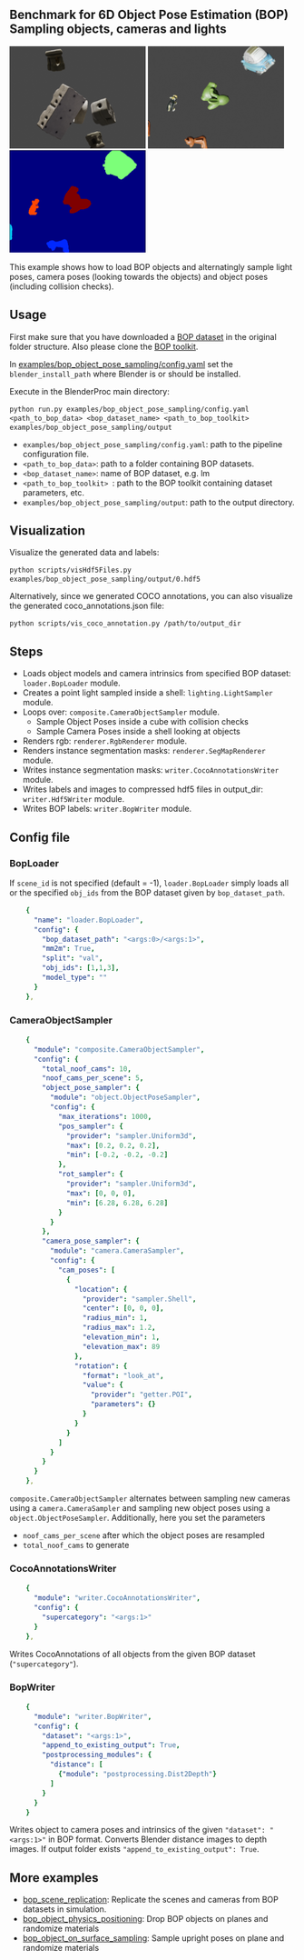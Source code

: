 ## Benchmark for 6D Object Pose Estimation (BOP) <br/> Sampling objects, cameras and lights

<img src=tless_sample.png width="240" height="180"> <img src=hb_sample.png width="240" height="180"> <img src=hb_sample_inst.png width="240" height="180">

This example shows how to load BOP objects and alternatingly sample light poses, camera poses (looking towards the objects) and object poses (including collision checks).

## Usage

First make sure that you have downloaded a [BOP dataset](https://bop.felk.cvut.cz/datasets/) in the original folder structure. Also please clone the [BOP toolkit](https://github.com/thodan/bop_toolkit).

In [examples/bop_object_pose_sampling/config.yaml](config.yaml) set the `blender_install_path` where Blender is or should be installed.

Execute in the BlenderProc main directory:  

```
python run.py examples/bop_object_pose_sampling/config.yaml <path_to_bop_data> <bop_dataset_name> <path_to_bop_toolkit> examples/bop_object_pose_sampling/output
```
* `examples/bop_object_pose_sampling/config.yaml`: path to the pipeline configuration file.
* `<path_to_bop_data>`: path to a folder containing BOP datasets.
* `<bop_dataset_name>`: name of BOP dataset, e.g. lm
* `<path_to_bop_toolkit> `: path to the BOP toolkit containing dataset parameters, etc.
* `examples/bop_object_pose_sampling/output`: path to the output directory.

## Visualization

Visualize the generated data and labels:
```
python scripts/visHdf5Files.py examples/bop_object_pose_sampling/output/0.hdf5
```

Alternatively, since we generated COCO annotations, you can also visualize the generated coco_annotations.json file:
```
python scripts/vis_coco_annotation.py /path/to/output_dir
``` 

## Steps

* Loads object models and camera intrinsics from specified BOP dataset: `loader.BopLoader` module.
* Creates a point light sampled inside a shell: `lighting.LightSampler` module.
* Loops over: `composite.CameraObjectSampler` module.
    * Sample Object Poses inside a cube with collision checks
    * Sample Camera Poses inside a shell looking at objects
* Renders rgb: `renderer.RgbRenderer` module.
* Renders instance segmentation masks: `renderer.SegMapRenderer` module.
* Writes instance segmentation masks: `writer.CocoAnnotationsWriter` module.
* Writes labels and images to compressed hdf5 files in output_dir: `writer.Hdf5Writer` module.
* Writes BOP labels: `writer.BopWriter` module.

## Config file

### BopLoader

If `scene_id` is not specified (default = -1), `loader.BopLoader` simply loads all or the specified `obj_ids` from the BOP dataset given by `bop_dataset_path`. 

```yaml
    {
      "name": "loader.BopLoader",
      "config": {
        "bop_dataset_path": "<args:0>/<args:1>",
        "mm2m": True,
        "split": "val",
        "obj_ids": [1,1,3],
        "model_type": ""
      }
    },
```

### CameraObjectSampler

```yaml
    {
      "module": "composite.CameraObjectSampler",
      "config": {
        "total_noof_cams": 10,
        "noof_cams_per_scene": 5,
        "object_pose_sampler": {
          "module": "object.ObjectPoseSampler",
          "config": {
            "max_iterations": 1000,
            "pos_sampler": {
              "provider": "sampler.Uniform3d",
              "max": [0.2, 0.2, 0.2],
              "min": [-0.2, -0.2, -0.2]
            },
            "rot_sampler": {
              "provider": "sampler.Uniform3d",
              "max": [0, 0, 0],
              "min": [6.28, 6.28, 6.28]
            }
          }
        },
        "camera_pose_sampler": {
          "module": "camera.CameraSampler",
          "config": {
            "cam_poses": [
              {
                "location": {
                  "provider": "sampler.Shell",
                  "center": [0, 0, 0],
                  "radius_min": 1,
                  "radius_max": 1.2,
                  "elevation_min": 1,
                  "elevation_max": 89
                },
                "rotation": {
                  "format": "look_at",
                  "value": {
                    "provider": "getter.POI",
                    "parameters": {}
                  }
                }
              }
            ]
          }
        }
      }
    },
```

 `composite.CameraObjectSampler` alternates between sampling new cameras using a `camera.CameraSampler` and sampling new object poses using a `object.ObjectPoseSampler`. Additionally, here you set the parameters

- `noof_cams_per_scene` after which the object poses are resampled
- `total_noof_cams` to generate

### CocoAnnotationsWriter

```yaml
    {
      "module": "writer.CocoAnnotationsWriter",
      "config": {
        "supercategory": "<args:1>"
      }
    },
```
Writes CocoAnnotations of all objects from the given BOP dataset (`"supercategory"`).

### BopWriter

```yaml
    {
      "module": "writer.BopWriter",
      "config": {
        "dataset": "<args:1>",
        "append_to_existing_output": True,
        "postprocessing_modules": {
          "distance": [
            {"module": "postprocessing.Dist2Depth"}
          ]
        }
      }
    }
```

Writes object to camera poses and intrinsics of the given `"dataset": "<args:1>"` in BOP format. Converts Blender distance images to depth images. If output folder exists `"append_to_existing_output": True`.

## More examples

* [bop_scene_replication](../bop_scene_replication): Replicate the scenes and cameras from BOP datasets in simulation.
* [bop_object_physics_positioning](../bop_object_physics_positioning): Drop BOP objects on planes and randomize materials
* [bop_object_on_surface_sampling](../bop_object_on_surface_sampling): Sample upright poses on plane and randomize materials
